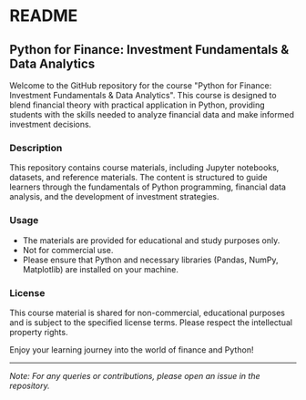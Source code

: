 # README

## Python for Finance: Investment Fundamentals & Data Analytics

Welcome to the GitHub repository for the course "Python for Finance: Investment Fundamentals & Data Analytics". This course is designed to blend financial theory with practical application in Python, providing students with the skills needed to analyze financial data and make informed investment decisions.

### Description

This repository contains course materials, including Jupyter notebooks, datasets, and reference materials. The content is structured to guide learners through the fundamentals of Python programming, financial data analysis, and the development of investment strategies.

### Usage

- The materials are provided for educational and study purposes only.
- Not for commercial use.
- Please ensure that Python and necessary libraries (Pandas, NumPy, Matplotlib) are installed on your machine.

### License

This course material is shared for non-commercial, educational purposes and is subject to the specified license terms. Please respect the intellectual property rights.

Enjoy your learning journey into the world of finance and Python!

---

*Note: For any queries or contributions, please open an issue in the repository.*
